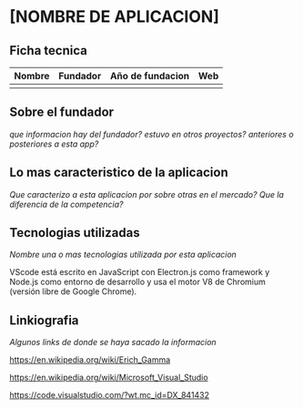 # [NOMBRE DE APLICACION]

## Ficha tecnica


| Nombre | Fundador | Año de fundacion | Web |
| -------|:--------:|:----------------:|----:|
|        |          |                  |     |


## Sobre el fundador

*que informacion hay del fundador?*
*estuvo en otros proyectos? anteriores o posteriores a esta app?*

## Lo mas caracteristico de la aplicacion

*Que caracterizo a esta aplicacion por sobre otras en el mercado?*
*Que la diferencia de la competencia?*

## Tecnologias utilizadas

*Nombre una o mas tecnologias utilizada por esta aplicacion*

VScode está escrito en JavaScript con Electron.js como framework y Node.js como 
entorno de desarrollo y usa el motor V8 de Chromium (versión libre de Google Chrome).

## Linkiografia

*Algunos links de donde se haya sacado la informacion*

https://en.wikipedia.org/wiki/Erich_Gamma

https://en.wikipedia.org/wiki/Microsoft_Visual_Studio

https://code.visualstudio.com/?wt.mc_id=DX_841432


